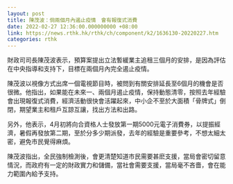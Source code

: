 ```yaml
---
layout: post
title: 陳茂波：倘兩個月內遏止疫情　會有報復式消費
date: 2022-02-27 12:36:00.000000000 +08:00
link: https://news.rthk.hk/rthk/ch/component/k2/1636130-20220227.htm
categories: rthk
---
```


財政司司長陳茂波表示，預算案提出立法暫緩業主追租三個月的安排，是因為評估在中央指導和支持下，目標在兩個月內完全遏止疫情。

陳茂波以視像方式出席一個電視節目時，被問到有關安排延長至6個月的機會是否很微。他指出，如果能在未來一、兩個月遏止疫情，保持動態清零，按照去年經驗會出現報復式消費，經濟活動很快會活躍起來，中小企不至於大面積「骨牌式」倒閉，期望業主和租戶互諒互讓，找出方法和出路。

另外，他表示，4月初將向合資格人士發放第一期5000元電子消費券，以提振經濟，暑假再發放第二期，至於分多少期派發，去年的經驗是重要參考，不想太細太密，避免市民覺得麻煩。

陳茂波指出，全民強制檢測後，會更清楚知道市民需要甚麽支援，當局會密切留意情況，而政府有一定的財政實力和儲備，當社會需要支援，當局毫不吝嗇，會在能力範圍內給予支持。
